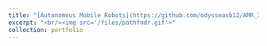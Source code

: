 ```yaml
---
title: "[Autonomous Mobile Robots](https://github.com/odysseasb12/AMR_3/tree/main)"
excerpt: "<br/><img src='/files/pathfndr.gif'>"
collection: portfolio
---
```



